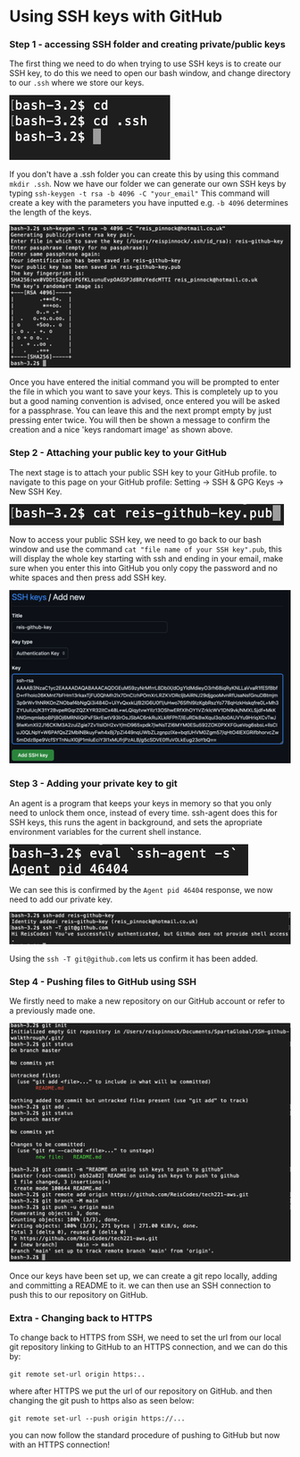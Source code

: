 # Using SSH keys with GitHub

### Step 1 - accessing SSH folder and creating private/public keys 
The first thing we need to do when trying to use SSH keys is to create our 
SSH key, to do this we need to open our bash window, and change directory 
to our `.ssh` where we store our keys. 

![](cd_shh_folder.png)

If you don't have a .ssh folder you can create this by using this command `mkdir .ssh`. 
Now we have our folder we can generate our own SSH keys by typing 
`ssh-keygen -t rsa -b 4096 -C "your_email"` This command will create a key with 
the parameters you have inputted e.g. `-b 4096` determines the length of the 
keys.

![](key_generation.png)

Once you have entered the initial command you will be prompted to enter 
the file in which you want to save your keys. This is completely up to you 
but a good naming convention is advised, once entered you will be asked for a 
passphrase. You can leave this and the next prompt empty by just pressing enter 
twice. You will then be shown a message to confirm the creation and a nice 'keys randomart image' as 
shown above.

### Step 2 - Attaching your public key to your GitHub

The next stage is to attach your public SSH key to your GitHub profile. to 
navigate to this page on your GitHub profile: Setting -> SSH & GPG Keys -> New SSH Key.

![](cat_ssh.png)

Now to access your public SSH key, we need to go back to our bash window and use the command
`cat "file name of your SSH key".pub`, this will display the whole key starting with ssh and ending in your 
email, make sure when you enter this into GitHub you only copy the password and no white spaces and then press
add SSH key.

![](github_settings.png)

### Step 3 - Adding your private key to git

An agent is a program that keeps your keys in memory so that you only need to unlock them once, 
instead of every time. ssh-agent does this for SSH keys, this runs the agent in background, and sets the 
apropriate environment variables for the current shell instance.

![](ssh_agent.png)

We can see this is confirmed by the `Agent pid 46404` response, we now need to add our private key.

![](add_ssh_key.png)

Using the `ssh -T git@github.com` lets us confirm it has been added.

### Step 4 - Pushing files to GitHub using SSH

We firstly need to make a new repository on our GitHub account or refer to a 
previously made one.

![](push_to_github.png)

Once our keys have been set up, we can create a git repo locally, adding and committing a README to it.
we can then use an SSH connection to push this to our repository on GitHub.

### Extra - Changing back to HTTPS

To change back to HTTPS from SSH, we need to set the url from our local git repository linking to GitHub to 
an HTTPS connection, and we can do this by: 

`git remote set-url origin https:..`

where after HTTPS we put the url of our repository on GitHub. and then changing the git push to https also
as seen below:

`git remote set-url --push origin https://...`

you can now follow the standard procedure of pushing to GitHub but now with an HTTPS connection!
